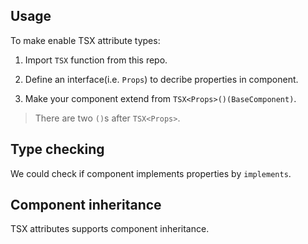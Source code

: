 ## Usage

To make enable TSX attribute types:

1. Import `TSX` function from this repo.

2. Define an interface(i.e. `Props`) to decribe properties in component.

3. Make your component extend from `TSX<Props>()(BaseComponent)`.

> There are two `()`s after `TSX<Props>`.

[](./code-usage.tsx ':include :type=code tsx')

## Type checking

We could check if component implements properties by `implements`.

[](./code-type-checking.tsx ':include :type=code tsx')

## Component inheritance

TSX attributes supports component inheritance.

[](./code-component-inheritance.tsx ':include :type=code tsx')



